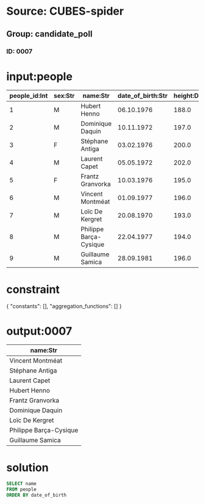 # Source: CUBES-spider
## Group: candidate_poll
### ID: 0007

# input:people

| people_id:Int | sex:Str | name:Str | date_of_birth:Str | height:Dbl | weight:Dbl |
|---|---|---|---|---|---|
| 1 | M | Hubert Henno | 06.10.1976 | 188.0 | 83.0 |
| 2 | M | Dominique Daquin | 10.11.1972 | 197.0 | 85.0 |
| 3 | F | Stéphane Antiga | 03.02.1976 | 200.0 | 94.0 |
| 4 | M | Laurent Capet | 05.05.1972 | 202.0 | 92.0 |
| 5 | F | Frantz Granvorka | 10.03.1976 | 195.0 | 90.0 |
| 6 | M | Vincent Montméat | 01.09.1977 | 196.0 | 88.0 |
| 7 | M | Loïc De Kergret | 20.08.1970 | 193.0 | 89.0 |
| 8 | M | Philippe Barça-Cysique | 22.04.1977 | 194.0 | 88.0 |
| 9 | M | Guillaume Samica | 28.09.1981 | 196.0 | 82.0 |

# constraint

{
  "constants": [],
  "aggregation_functions": []
}

# output:0007

| name:Str |
|---|
| Vincent Montméat |
| Stéphane Antiga |
| Laurent Capet |
| Hubert Henno |
| Frantz Granvorka |
| Dominique Daquin |
| Loïc De Kergret |
| Philippe Barça-Cysique |
| Guillaume Samica |

# solution

```sql
SELECT name
FROM people
ORDER BY date_of_birth
```
